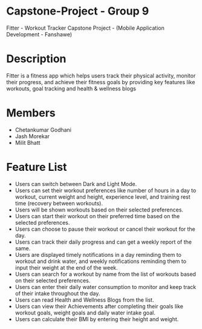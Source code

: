 # Capstone-Project - Group 9
Fitter - Workout Tracker Capstone Project - (Mobile Application Development - Fanshawe)

# Description
Fitter is a fitness app which helps users track their physical activity, monitor their progress, and achieve their fitness goals by providing key features like workouts, goal tracking and health & wellness blogs


# Members
- Chetankumar Godhani
- Jash Morekar
- Milit Bhatt


# Feature List
* Users can switch between Dark and Light Mode.
* Users can set their workout preferences like number of hours in a day to workout, current weight and height, experience level, and training rest time (recovery between workouts).
* Users will be shown workouts based on their selected preferences.  
* Users can start their workout on their preferred time based on the selected preferences. 
* Users can choose to pause their workout or cancel their workout for the day. 
* Users can track their daily progress and can get a weekly report of the same. 
* Users are displayed timely notifications in a day reminding them to workout and drink water, and weekly notifications reminding them to input their weight at the end of the week. 
* Users can search for a workout by name from the list of workouts based on their selected preferences. 
* Users can enter their daily water consumption to monitor and keep track of their intake throughout the day. 
* Users can read Health and Wellness Blogs from the list. 
* Users can view their Achievements after completing their goals like workout goals, weight goals and daily water intake goal.
* Users can calculate their BMI by entering their height and weight. 
